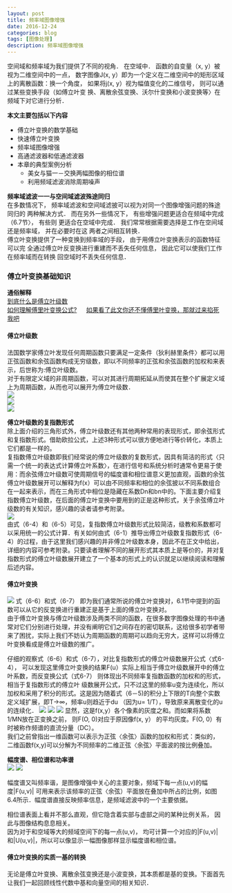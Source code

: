 ```yaml
---
layout: post
title: 频率域图像增强
date: 2016-12-24
categories: blog
tags: [图像处理]
description: 频率域图像增强
---
```


空间域和频率域为我们提供了不同的视角． 在空域中． 函数的自变量（x, y）被视为二维空间中的一点， 数字图像J(x, y）即为一个定义在二维空间中的矩形区域上的离散函数：换一个角度， 如果将j(x, y）视为幅值变化的二维信号， 则可以通过某些变换手段（如傅立叶变
换、离散余弦变换、沃尔什变换和小波变换等〉在频域下对它进行分析．

**本文主要包括以下内容**     

- 傅立叶变换的数学基础
- 快速傅立叶变换
- 频率域图像增强
- 高通滤波器和低通滤波器
- 本章的典型案例分析
	+ 美女与猫一－交换两幅图像的相位谱
	+ 利用频域滤波消除周期噪声


**频率域滤波一一与空间域滤波殊途同归**    
在多数情况下， 频率域滤波和空间域滤披可以视为对同一个图像增强问题的殊途同归的
两种解决方式． 而在另外一些情况下， 有些增强问题更适合在频域中完成（6.7节〉， 有些则
更适合在空域中完成． 我们常常根据需要选择是工作在空间域还是频率域， 并在必要时在这
两者之间相互转换．      
傅立叶变换提供了一种变换到频率域的手段， 由于用傅立叶变换表示的函数特征可以完
全通过傅立叶反变换进行重建而不丢失任何信息， 因此它可以使我们工作在频率域而在转换
回空域时不丢失任何信息．    

### 傅立叶变换基础知识     

**通俗解释**      
[到底什么是傅立叶级数](http://www.360doc.com/content/13/0328/12/202378_274443797.shtml)     
[如何理解傅里叶变换公式?](https://www.zhihu.com/question/19714540?rf=20254033)     　
[如果看了此文你还不懂傅里叶变换，那就过来掐死我吧](http://blog.jobbole.com/70549/)

#### 傅立叶级数    
法国数学家傅立叶发现任何周期函数只要满足一定条件（狄利赫里条件〉都可以用正弦函数和余弦函数构成无穷级数，即以不同频率的正弦和余弦函数的加权和来表示，后世称为:傅立叶级数。               
对于有限定义域的非周期函数，可以对其进行周期拓延从而使其在整个扩展定义域上为周期函数，从而也可以展开为傅立叶级数．  
![](https://raw.githubusercontent.com/whuhan2013/myImage/master/dataImage/chapter6/p1.png)   
![](https://raw.githubusercontent.com/whuhan2013/myImage/master/dataImage/chapter6/p2.png)   
![](https://raw.githubusercontent.com/whuhan2013/myImage/master/dataImage/chapter6/p3.png)   

**傅立叶级数的复指数形式**    
除上面介绍的三角形式外，傅立叶级数还有其他两种常用的表现形式，即余弦形式和复指数形式。借助欧拉公式，上述3种形式可以很方便地进行等价转化，本质上它们都是一样的。      
复指数傅立叶级数即我们经常说的傅立叶级数的复数形式，因具有简洁的形式〈只需一个统一的表达式计算傅立叶系数〉，在进行信号和系统分析时通常令更易于使用：而余弦傅立叶级数可使周期信号的幅度谱和相位谱意义更加直观，函数的余弦傅立叶级数展开可以解释为f(x）可以由不同频率和相位的余弦披以不同系数组合在一起来表示，而在三角形式中相位是隐藏在系数Dn和bn中的。下面主要介绍复指数傅立叶级数，在后面的傅立叶变换中要用到的正是这种形式，关于余弦傅立叶级数的有关知识，感兴趣的读者请参考附录。          
![](https://raw.githubusercontent.com/whuhan2013/myImage/master/dataImage/chapter6/p4.png)   
由式（6-4）和（6-5）可见，复指数傅立叶级数形式比较简洁，级教和系数都可以采用统一的公式计算．有关如何由式（6-1）推导出傅立叶级数复指数形式（6-4）的过程，由于这里我们感兴趣的井非傅立叶级数本身，因此不在正文中给出，详细的内容可参考附录。只要读者理解不同的展开形式其本质上是等价的，并对复指数形式的傅立叶级数展开建立了一个基本的形式上的认识就足以继续阅读和理解后述内容。     

#### 傅立叶变换     
![](https://raw.githubusercontent.com/whuhan2013/myImage/master/dataImage/chapter6/p5.png) 
式（6-6）和式（6-7） 即为我们通常所说的傅立叶变换对，6.1节中提到的函数可以从它的反变换进行重建正是基于上面的傅立叶变换对。     
由于傅立叶变换与傅立叶级数涉及两类不同的函数，在很多数字图像处理的书中通常对它们分别进行处理，并没有阐明它们之间存在的密切联系，这给很多初学者带来了困扰，实际上我们不妨认为周期函数的周期可以趋向无穷大，这样可以将傅立叶变换看成是傅立叶级数的推广。     

仔细的观察式（6-6）和式（6-7），对比复指数形式的傅立叶级数展开公式〈式6-4）， 可以发现这里傅立叶变换的结果F(u）实际上相当于傅立叶级数展开中的傅立叶系数，而反变换公式（式6-7） 则体现出不同频率复指数函数的加权和的形式，相当于复指数形式的傅立叶
级数展开公式，只不过这里的频率u变为连续化，所以加权和采用了积分的形式。这是因为随着式（6－5)的积分上下限的T向整个实数定义域扩展，即T→∞，频率u则趋近于du （因为u= 1/T），导致原来离散变化的u的连续化．
![](https://raw.githubusercontent.com/whuhan2013/myImage/master/dataImage/chapter6/p6.png) 
![](https://raw.githubusercontent.com/whuhan2013/myImage/master/dataImage/chapter6/p7.png) 
![](https://raw.githubusercontent.com/whuhan2013/myImage/master/dataImage/chapter6/p8.png) 
显然，这是f(x,y）各个像素的灰度之和。而如果将系数1/MN放在正变换之前， 则F(O, 0)对应于原因像f(x, y） 的平均灰度。F(O, 0）有时被称作频谱的直流分量（DC）。        
我们之前曾指出一维函数可以表示为正弦〈余弦〉函数的加权和形式：类似的， 二维函数f(x,y)可以分解为不同频率的二维正弦〈余弦〉平面波的按比例叠加。

**幅度谱、相位谱和功率谱**     
![](https://raw.githubusercontent.com/whuhan2013/myImage/master/dataImage/chapter6/p9.png) 
![](https://raw.githubusercontent.com/whuhan2013/myImage/master/dataImage/chapter6/p10.png) 

幅度谱又叫频率谐，是图像增强中关心的主要对象，频域下每一点(u,v)的幅度|F(u,v)| 可用来表示该频率的正弦〈余弦）平面放在叠加中所占的比例，如图6.4所示．幅度谱直接反映频率信息，是频域滤波中的一个主要依据。   

相位谱表面上看并不那么直观，但它隐含着实部与虚部之间的某种比例关系， 因此与图像结构息息相关。    
因为对于和空域等大的频域空间下的每一点(u,v)， 均可计算一个对应的|F(u,v)|和|U(u,v)|，所以可以像显示一幅图像那样显示幅度谱和相位谱。  

#### 傅立叶变换的实质一基的转换     
无论是傅立叶变换、离散余弦变换还是小波变换，其本质都是基的变换。下面首先让我们一起回顾线性代数中基和向量空间的相关知识．  

